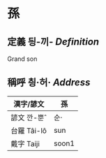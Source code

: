 # 孫
## 定義 딍-끼- _Definition_




Grand son

## 稱呼 칑·허· _Address_

漢字/諺文 | 孫
--- | ---
諺文 깐-뿐ˆ | 순·
台羅 Tâi-lô | sun
戴字 Taiji | soon1


